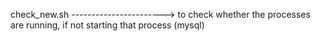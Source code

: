 check_new.sh -----------------------> to check whether the processes are running, if not starting that process (mysql)
